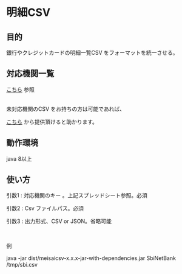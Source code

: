 # 明細CSV

## 目的
銀行やクレジットカードの明細一覧CSV をフォーマットを統一させる。


## 対応機関一覧
[こちら](https://docs.google.com/spreadsheets/d/1021phhLNDIy9s7eMswZIpa_rFGjDZUDvNZFGRp4-1HA)
参照

<br />
未対応機関のCSV をお持ちの方は可能であれば、

[こちら](https://goo.gl/forms/Ifcxad4SWH0DqLeV2)
から提供頂けると助かります。


## 動作環境
java 8以上


## 使い方
引数1 : 対応機関のキー 。上記スプレッドシート参照。必須

引数2 : Csv ファイルパス。必須

引数3 : 出力形式、CSV or JSON。省略可能

 
<br/>

例

java -jar dist/meisaicsv-x.x.x-jar-with-dependencies.jar SbiNetBank /tmp/sbi.csv


